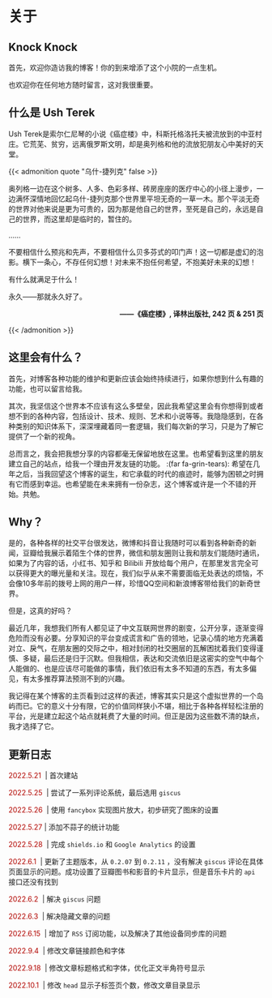 # 关于


## Knock Knock

首先，欢迎你造访我的博客！你的到来增添了这个小院的一点生机。

也欢迎你在任何地方随时留言，这对我很重要。

## 什么是 Ush Terek

Ush Terek是索尔仁尼琴的小说《癌症楼》中，科斯托格洛托夫被流放到的中亚村庄。它荒芜、贫穷，远离俄罗斯文明，却是奥列格和他的流放犯朋友心中美好的天堂。

{{< admonition quote "乌什-捷列克" false >}}

奥列格一边在这个树多、人多、色彩多样、砖房座座的医疗中心的小径上漫步，一边满怀深情地回忆起乌什-捷列克那个世界里平坦无奇的一草一木。那个平淡无奇的世界对他来说是更为可贵的，因为那是他自己的世界，至死是自己的，永远是自己的世界，而这里却是临时的，暂住的。

……

不要相信什么预兆和先声，不要相信什么贝多芬式的叩门声！这一切都是虚幻的泡影。横下一条心，不存任何幻想！对未来不抱任何希望，不抱美好未来的幻想！

有什么就满足于什么！

永久——那就永久好了。

<p align="right"><b>——《癌症楼》, 译林出版社, 242 页 & 251 页</b></p>

{{< /admonition >}}

## 这里会有什么？

首先，对博客各种功能的维护和更新应该会始终持续进行，如果你想到什么有趣的功能，也可以留言给我。

其次，我坚信这个世界本不应该有这么多壁垒，因此我希望这里会有你想得到或者想不到的各种内容，包括设计、技术、规则、艺术和小说等等。我隐隐感到，在各种类别的知识体系下，深深埋藏着同一套逻辑，我们每次新的学习，只是为了解它提供了一个新的视角。

总而言之，我会把我想分享的内容都毫无保留地放在这里。也希望看到这里的朋友建立自己的站点，给我一个理由开发友链的功能。 :(far fa-grin-tears): 希望在几年之后，当我回望这个博客的诞生，和它承载的时代的痕迹时，能够为困顿之时拥有它而感到幸运。也希望能在未来拥有一份杂志，这个博客或许是一个不错的开始。共勉。

## Why？

是的，各种各样的社交平台很发达，微博和抖音让我随时可以看到各种新奇的新闻，豆瓣给我展示着陌生个体的世界，微信和朋友圈则让我和朋友们能随时通讯，如果为了内容的话，小红书、知乎和 Bilibili 开放给每个用户，在那里发言完全可以获得更大的曝光量和关注。现在，我们似乎从来不需要面临无处表达的烦恼，不会像10多年前的拨号上网的用户一样，珍惜QQ空间和新浪博客带给我们的新奇世界。

但是，这真的好吗？

最近几年，我想我们所有人都见证了中文互联网世界的剧变，公开分享，逐渐变得危险而没有必要。分享知识的平台变成谎言和广告的领地，记录心情的地方充满着对立、戾气，在朋友圈的交际之中，相对封闭的社交圈层的瓦解困扰着我们变得谨慎、多疑，最后还是归于沉默。但我相信，表达和交流依旧是这密实的空气中每个人能做的、也是应该尽可能做的事情，我们依旧有太多不知道的东西，有太多偏见，有太多推荐算法预测不到的兴趣。

我记得在某个博客的主页看到过这样的表述，博客其实只是这个虚拟世界的一个岛屿而已。它的意义十分有限，它的价值同样狭小不堪，相比于各种各样轻松注册的平台，光是建立起这个站点就耗费了大量的时间。但正是因为这些数不清的缺点，我才选择了它。

## 更新日志

<font color=B20600> 2022.5.21 </font> |  首次建站

<font color=B20600> 2022.5.25 </font> |  尝试了一系列评论系统，最后选用 `giscus` 

<font color=B20600> 2022.5.26 </font> |  使用 `fancybox` 实现图片放大，初步研究了图床的设置

<font color=B20600> 2022.5.27 </font> |  添加不蒜子的统计功能

<font color=B20600> 2022.5.28 </font> |  完成 `shields.io`  和 `Google Analytics` 的设置

<font color=B20600>2022.6.1 </font> |  更新了主题版本，从 `0.2.07` 到 `0.2.11` ，没有解决 `giscus` 评论在具体页面显示的问题。成功设置了豆瓣图书和影音的卡片显示，但是音乐卡片的 `api` 接口还没有找到

<font color=B20600>2022.6.2 </font> |  解决 `giscus` 问题

<font color=B20600>2022.6.3 </font> |  解决隐藏文章的问题

<font color=B20600>2022.6.15 </font> | 增加了 `RSS` 订阅功能，以及解决了其他设备同步库的问题

<font color=B20600>2022.9.4 </font> | 修改文章链接颜色和字体

<font color=B20600>2022.9.18 </font> | 修改文章标题格式和字体，优化正文半角符号显示

<font color=B20600>2022.10.1 </font> | 修改 `head` 显示子标签页个数，修改文章目录显示
